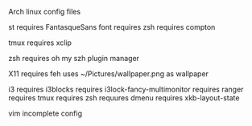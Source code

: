 Arch linux config files

st
  requires FantasqueSans font
  requires zsh
  requires compton

tmux
  requires xclip

zsh
  requires oh my szh plugin manager

X11
  requires feh
  uses ~/Pictures/wallpaper.png as wallpaper

i3
  requires i3blocks
  requires i3lock-fancy-multimonitor
  requires ranger
  requires tmux
  requires zsh
  requures dmenu
  requires xkb-layout-state

vim
  incomplete config
